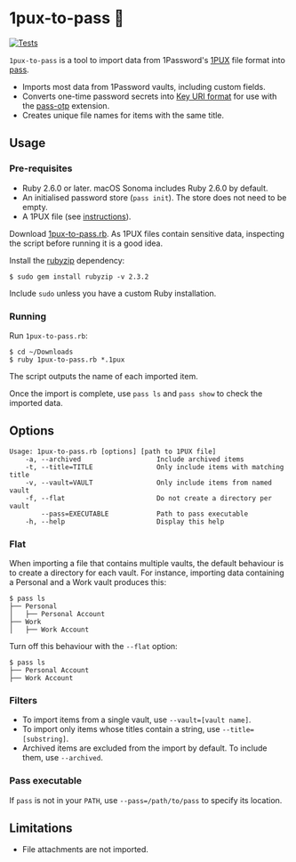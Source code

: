 # 1pux-to-pass 🔑

[![Tests](https://github.com/cursley/1pux-to-pass/actions/workflows/main.yml/badge.svg)](https://github.com/cursley/1pux-to-pass/actions/workflows/main.yml)

`1pux-to-pass` is a tool to import data from 1Password's [1PUX](https://support.1password.com/1pux-format/) file format into [pass](https://www.passwordstore.org/).

- Imports most data from 1Password vaults, including custom fields.
- Converts one-time password secrets into [Key URI format](https://github.com/google/google-authenticator/wiki/Key-Uri-Format) for use with the [pass-otp](https://github.com/tadfisher/pass-otp) extension.
- Creates unique file names for items with the same title.

## Usage

### Pre-requisites

- Ruby 2.6.0 or later. macOS Sonoma includes Ruby 2.6.0 by default.
- An initialised password store (`pass init`). The store does not need to be empty.
- A 1PUX file (see [instructions](https://support.1password.com/export/)).

Download [1pux-to-pass.rb](https://github.com/cursley/1pux-to-pass/blob/main/1pux-to-pass.rb). As 1PUX files contain sensitive data, inspecting the script before running it is a good idea.

Install the [rubyzip](https://github.com/rubyzip/rubyzip) dependency:

```
$ sudo gem install rubyzip -v 2.3.2
```

Include `sudo` unless you have a custom Ruby installation.

### Running

Run `1pux-to-pass.rb`:

```
$ cd ~/Downloads
$ ruby 1pux-to-pass.rb *.1pux
```

The script outputs the name of each imported item.

Once the import is complete, use `pass ls` and `pass show` to check the imported data.

## Options

```
Usage: 1pux-to-pass.rb [options] [path to 1PUX file]
    -a, --archived                   Include archived items
    -t, --title=TITLE                Only include items with matching title
    -v, --vault=VAULT                Only include items from named vault
    -f, --flat                       Do not create a directory per vault
        --pass=EXECUTABLE            Path to pass executable
    -h, --help                       Display this help
```

### Flat

When importing a file that contains multiple vaults, the default behaviour is to create a directory for each vault. For instance, importing data containing a Personal and a Work vault produces this:

```
$ pass ls
├── Personal
│   ├── Personal Account
├── Work
│   ├── Work Account
```

Turn off this behaviour with the `--flat` option:

```
$ pass ls
├── Personal Account
├── Work Account
```

### Filters

- To import items from a single vault, use `--vault=[vault name]`.
- To import only items whose titles contain a string, use `--title=[substring]`.
- Archived items are excluded from the import by default. To include them, use `--archived`.

### Pass executable

If `pass` is not in your `PATH`, use `--pass=/path/to/pass` to specify its location.

## Limitations

- File attachments are not imported.
